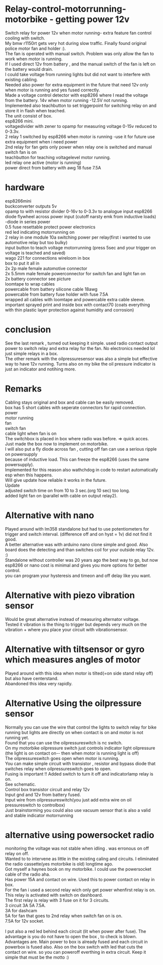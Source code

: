 # Relay-control-motorrunning-motorbike - getting power 12v
Switch relay for power 12v when motor running- extra feature fan control cooling with switch. <br />
My bmw r1150rt gets very hot during slow traffic. Finally found original police motor fan and holder :).<br />
The fan is operated with manual switch. Problem was only allow the fan to work when motor is running.<br />
If I used direct 12v from battery , and the manual switch of the fan is left on the battery would drain.<br />
I could take voltage from running lights but did not want to interfere with existing cabling.<br />
Needed also power for extra equipment in the future that need 12v only when motor is running and yes fused correctly.<br />
Made a voltage control detector with esp8266 where I read the voltage from the battery. 14v when motor running -12.5V not running.<br />
Implemented also teachbutton to set triggerpoint for switching relay on and store it in flash when teached.<br />
The unit consist of box.<br />
esp8266 mini.<br />
voltagedivider with zener to opamp for measuring voltage 0-15v reduced to 0-3.3v.<br />
2 relay 1 switched by esp8266 when motor is running -use it for future use extra equipment when i need power<br />
        2nd relay for fan gets only power when relay one is switched and manual switch fan is on <br />
teachbutton for teaching voltagelevel motor running.<br />
led relay one active (motor is running) <br />
power direct from battery with awg 18 fuse 7.5A<br />
# hardware
esp8266mini<br />
buckconverter outputs 5v<br />
opamp to with resistor divider 0-16v to 0-3.3v to analogue input esp8266<br />
diode flywheel across power input (cutoff narsty emk from inductive loads) <br />
-diode in series power<br />
0.5 fuse resettable protect power electronics <br />
red led indicating motorrunning on <br />
2 relay in one module 10a switching power per relay(first i wanted to use automotive relay but too bulky)<br />
input button to teach voltage motorrunning (press 5sec and your trigger on voltage is teached and saved)<br />
wago 221 for connections wireloom in box <br />
box to put it all in<br />
2x 2p male female automotive connector<br />
2x 5.5mm male female powerconnector for switch fan and light fan on<br />
2x battery connector see picture<br />
loomtape to wrap cables<br />
powercable from battery silicone cable 18awg<br />
powercable from battery fuse holder with fuse 7.5A<br />
wrapped all cables with loomtape and powercable extra cable sleeve.
important sprayed print and inside box with contact70 (coats everything with thin plastic layer protection against humidity and corrosion)<br />
# conclusion
See the last remark , turned out keeping it simple. used radio contact output power to switch relay and extra relay for the fan. No electronics needed lol just simple relays in a box.<br />
The other remark with the oilpressuresensor was also a simple but effective way to have 12v running. Turns also on my bike the oil pressure indicator is just an indicator and notihing more. <br />
# Remarks
Cabling stays original and box and cable can be easily removed.<br />
box has 5 short cables with seperate connectors for rapid connection.<br />
power<br />
motor running <br />
fan <br />
switch fan <br />
cable light when fan is on <br />
The switchbox is placed in box where radio was before. => quick acces.<br />
Just made the box now to implement on motorbike. <br />
I will also put a fly diode across fan , cutting off fan can use a serious ripple on powersupply <br />
because of inductive load. This can freeze the esp8266 (uses the same powersupply).  <br />
Implemented for this reason also wathchdog in code to restart automatically esp when this happens.<br />
Will give update how reliable it works in the future.<br />
Update <br />
adjusted switch time on from 10 to 3 sec.(org 10 sec) too long.<br />
added light fan on (parallel with cable on output relay2).<br />
# Alternative with nano
Played around with lm358 standalone but had to use potentiometers for trigger and switch interval. (difference off and on hyst = 1v) did not find it good. <br />
A better alternative was with arduino nano clone simple and good. Also board does the detecting and than switches coil for your outside relay 12v. :)<br />
Standalone without controller was 20 years ago the best way to go, but now esp8266 or nano cost is minimal and gives you more options for better control. <br />
you can program your hysteresis and timeon and off delay like you want.<br />

# Alternative with piezo vibration sensor
Would be great alternative instead of measuring alternator voltage.<br />
Tested it vibration is the thing to trigger but depends very much on the vibration + where you place your circuit with vibrationsensor.<br />

# Alternative with tiltsensor or gyro which measures angles of motor
Played around with this idea when motor is tilted(=on side stand relay off) but also have centerstand. <br />
Abandoned this idea very rapidly.<br />

# Alternative Using the oilpressure sensor 
Normally you can use the wire that control the lights to switch relay for bike running but lights are  directly on when contact is on and motor is not running yet.<br />
Found that you can use the oilpressureswitch is nc switch.<br />
On my motorbike oilpressure switch just controls indicator light oilpressure (the light is on contact on-- then when motor is running light is off)<br />
The oilpressureswitch goes open when motor is running.<br />
You can make simple circuit with transistor , resistor and bypass diode that switches relay when oilpressureswitch goes to open.<br />
Fusing is important !! Added switch to turn it off and indicatorlamp relay is on.<br />
See schematic.<br />
Control box transistor circuit and relay 12v <br />
Input gnd and 12v from battery fused.<br />
Input wire from oilpressureswitch(you just add extra wire on oil pressureswitch to controlbox)<br />
Just brainstorming you could also use vacuum sensor that is also a valid and stable indicator motorrunning <br />

# alternative using powersocket radio

monitoring the voltage was not stable when idling . was erronous on off relay on off.<br />
Wanted to to intervene as little in the existing caling and circuits. I eliminated the radio cassette(yes motorbike is old) longtime ago.<br />
Got myself a haynes book on my motorbike. I could use the powersocket cable of the radio aha.<br />
Has power 15A and contact on wire. Used this to power contact on relay in box.<br />
For the fan i used a second relay wich only get power whenfirst relay is on. This relay is activated with switch on dashboard. <br />
The first relay is relay with 3 fuse on it for 3 circuits. <br />
3 circuit 3A 5A 7.5A.  <br />
3A for dashcam  <br />
5A for fan that goes to 2nd relay when switch fan on is on. <br />
7.5A for 12v socket. <br /> <br />
I put also a red led behind each circuit (lit when power after fuse). The advantage is you do not have to open the box , to check is blown.<br />
Advantages are. Main power to box is already fused and each circuit in powerbox is fused also.
Also on the box switch with led that cuts the contact on wire. so you can  poweroff everthing in extra circuit.
Keep it simple that must be the motto :) <br />

